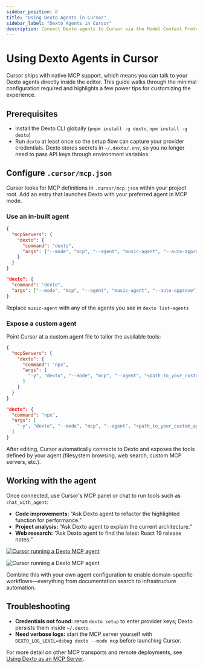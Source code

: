 ```yaml
---
sidebar_position: 8
title: "Using Dexto Agents in Cursor"
sidebar_label: "Dexto Agents in Cursor"
description: Connect Dexto agents to Cursor via the Model Context Protocol (MCP).
---
```



# Using Dexto Agents in Cursor

Cursor ships with native MCP support, which means you can talk to your Dexto agents directly inside the editor. This guide walks through the minimal configuration required and highlights a few power tips for customizing the experience.

## Prerequisites

- Install the Dexto CLI globally (`pnpm install -g dexto`, `npm install -g dexto`)
- Run `dexto` at least once so the setup flow can capture your provider credentials. Dexto stores secrets in `~/.dexto/.env`, so you no longer need to pass API keys through environment variables.

## Configure `.cursor/mcp.json`

Cursor looks for MCP definitions in `.cursor/mcp.json` within your project root. Add an entry that launches Dexto with your preferred agent in MCP mode.

### Use an in-built agent

```json title=".cursor/mcp.json"
{
  "mcpServers": {
    "dexto": {
      "command": "dexto",
      "args": ["--mode", "mcp", "--agent", "music-agent", "--auto-approve"]
    }
  }
}
```

```json title=".cursor/mcp.json (just dexto section)"
"dexto": {
  "command": "dexto",
  "args": ["--mode", "mcp", "--agent", "music-agent", "--auto-approve"]
}
```

Replace `music-agent` with any of the agents you see in `dexto list-agents`

### Expose a custom agent

Point Cursor at a custom agent file to tailor the available tools:

```json title=".cursor/mcp.json"
{
  "mcpServers": {
    "dexto": {
      "command": "npx",
      "args": [
        "-y", "dexto", "--mode", "mcp", "--agent", "<path_to_your_custom_agent.yml>"
      ]
    }
  }
}
```

```json title=".cursor/mcp.json (just dexto section)"
"dexto": {
  "command": "npx",
  "args": [
    "-y", "dexto", "--mode", "mcp", "--agent", "<path_to_your_custom_agent.yml>"
  ]
}
```

After editing, Cursor automatically connects to Dexto and exposes the tools defined by your agent (filesystem browsing, web search, custom MCP servers, etc.).

## Working with the agent

Once connected, use Cursor's MCP panel or chat to run tools such as `chat_with_agent`:

- **Code improvements:** “Ask Dexto agent to refactor the highlighted function for performance.”
- **Project analysis:** “Ask Dexto agent to explain the current architecture.”
- **Web research:** “Ask Dexto agent to find the latest React 19 release notes.”

<p class="lightbox-gallery">
  <a href="#cursor-dexto-screenshot" class="lightbox-thumb">
    <img src="/img/cursor/dexto-agent-cursor.png" alt="Cursor running a Dexto MCP agent" />
  </a>
</p>

<div id="cursor-dexto-screenshot" class="lightbox-target">
  <img src="/img/cursor/dexto-agent-cursor.png" alt="Cursor running a Dexto MCP agent" />
  <a class="lightbox-close" href="#"></a>
</div>

Combine this with your own agent configuration to enable domain-specific workflows—everything from documentation search to infrastructure automation.



## Troubleshooting

- **Credentials not found:** rerun `dexto setup` to enter provider keys; Dexto persists them inside `~/.dexto`.
- **Need verbose logs:** start the MCP server yourself with `DEXTO_LOG_LEVEL=debug dexto --mode mcp` before launching Cursor.

For more detail on other MCP transports and remote deployments, see [Using Dexto as an MCP Server](../mcp/dexto-as-mcp-server.md).
